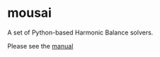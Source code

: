 # mousai
A set of Python-based Harmonic Balance solvers.

Please see the [manual](https://josephcslater.github.io/mousai/)
